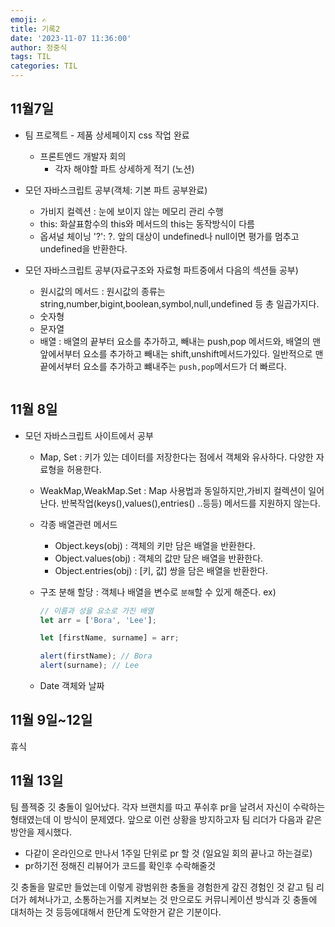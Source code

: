 ```yaml
---
emoji: ✍
title: 기록2
date: '2023-11-07 11:36:00'
author: 정중식
tags: TIL
categories: TIL
---
```


## 11월7일

- 팀 프로젝트 - 제품 상세페이지 css 작업 완료

  - 프론트엔드 개발자 회의
    - 각자 해야할 파트 상세하게 적기 (노션)

- 모던 자바스크립트 공부(객체: 기본 파트 공부완료)

  - 가비지 컬렉션 : 눈에 보이지 않는 메모리 관리 수행
  - this: 화살표함수의 this와 메서드의 this는 동작방식이 다름
  - 옵셔널 체이닝 '?': ?. 앞의 대상이 undefined나 null이면 평가를 멈추고 undefined을 반환한다.

- 모던 자바스크립트 공부(자료구조와 자료형 파트중에서 다음의 섹션들 공부)
  - 원시값의 메서드 : 원시값의 종류는 string,number,bigint,boolean,symbol,null,undefined 등 총 일곱가지다.
  - 숫자형
  - 문자열
  - 배열 : 배열의 끝부터 요소를 추가하고, 빼내는 push,pop 메서드와, 배열의 맨 앞에서부터 요소를 추가하고 빼내는 shift,unshift메서드가있다.
    일반적으로 맨 끝에서부터 요소를 추가하고 뺴내주는 `push,pop`메서드가 더 빠르다.

```toc

```

## 11월 8일

- 모던 자바스크립트 사이트에서 공부

  - Map, Set : 키가 있는 데이터를 저장한다는 점에서 객체와 유사하다.
    다양한 자료형을 허용한다.
  - WeakMap,WeakMap.Set : Map 사용법과 동일하지만,가비지 컬렉션이 일어난다. 반복작업(keys(),values(),entries() ..등등) 메서드를 지원하지 않는다.

  - 각종 배열관련 메서드

    - Object.keys(obj) : 객체의 키만 담은 배열을 반환한다.
    - Object.values(obj) : 객체의 값만 담은 배열을 반환한다.
    - Object.entries(obj) : [키, 값] 쌍을 담은 배열을 반환한다.

  - 구조 분해 할당 : 객체나 배열을 변수로 `분해`할 수 있게 해준다.
    ex)

    ```js
    // 이름과 성을 요소로 가진 배열
    let arr = ['Bora', 'Lee'];

    let [firstName, surname] = arr;

    alert(firstName); // Bora
    alert(surname); // Lee
    ```

  - Date 객체와 날짜

## 11월 9일~12일

휴식

## 11월 13일

팀 플젝중 깃 충돌이 일어났다.
각자 브랜치를 따고 푸쉬후 pr을 날려서 자신이 수락하는 형태였는데 이 방식이 문제였다.
앞으로 이런 상황을 방지하고자 팀 리더가 다음과 같은 방안을 제시했다.

- 다같이 온라인으로 만나서 1주일 단위로 pr 할 것 (일요일 회의 끝나고 하는걸로)
- pr하기전 정해진 리뷰어가 코드를 확인후 수락해줄것

깃 충돌을 말로만 들었는데 이렇게 광범위한 충돌을 경험한게 갚진 경험인 것 같고 팀 리더가 헤쳐나가고, 소통하는거를 지켜보는 것 만으로도 커뮤니케이션 방식과 깃 충돌에 대처하는 것 등등에대해서 한단계 도약한거 같은 기분이다.

